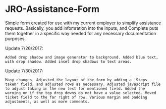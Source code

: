 # JRO-Assistance-Form

Simple form created for use with my current employer to simplify assistance requests. Basically, you add infomration into the inputs, and Complete puts them together in a specific way needed for any necessary documentation purposes.

Update 7/26/2017:

	Added drop shadow and image generator to background. Added blue text, with drop shadow. Added inset drop shadows to text areas.

Update 7/30/2017:

	Many changes. Adjusted the layout of the form by adding a 'Steps taken' field, and adjusted rows as necessary. Adjusted javascript file to adjust taking in the new text for mentioned field. Added the warning on if the top drop downs do not have a value selected. Moved ticket field to the far right of row. Various margin and padding adjustments, as well as more comments.